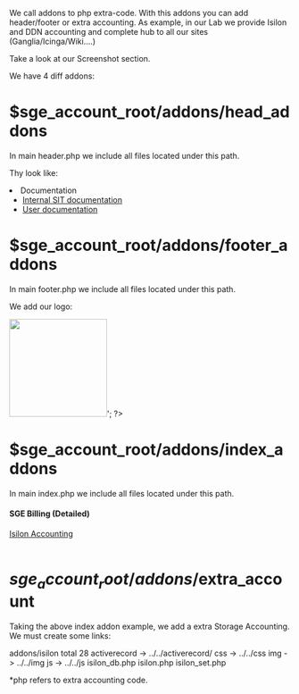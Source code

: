 We call addons to php extra-code.
With this addons you can add header/footer or extra accounting.
As example, in our Lab we provide Isilon and DDN accounting and complete hub to all our sites (Ganglia/Icinga/Wiki....)

Take a look at our Screenshot section.


We have 4 diff addons:

$sge_account_root/addons/head_addons
====================================
In main header.php we include all files located under this path.

Thy look like:

<li class="dropdown">
	<a class="dropdown-toggle" data-toggle="dropdown">Documentation <b class="caret"></b></a>
	<ul class="dropdown-menu">
		<li><a href="http://wiki.linux.crg.es">Internal SIT documentation</a></li>
		<li><a href="http://www.linux.crg.es">User documentation</a></li>
	</ul>
</li>   

$sge_account_root/addons/footer_addons
======================================
In main footer.php we include all files located under this path.

We add our logo:

<?php
	$path=(dirname(__FILE__));
	echo '<a target=_blank href="http://www.crg.es"><img width="175px" src="$path/../img/crg.png"/></a>';
?>


$sge_account_root/addons/index_addons
=====================================
In main index.php we include all files located under this path.

<h4>SGE Billing (Detailed)</h4>
<a href="addons/isilon/isilon.php">Isilon Accounting</a> <br><br>


$sge_account_root/addons/$extra_account
=======================================

Taking the above index addon example, we add a extra Storage Accounting. We must create some links:

addons/isilon
total 28
	activerecord -> ../../activerecord/
	css -> ../../css
	img -> ../../img
	js -> ../../js
	isilon_db.php
	isilon.php
	isilon_set.php

*php refers to extra accounting code.

